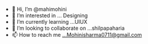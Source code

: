 - 👋 Hi, I’m @mahimohini
- 👀 I’m interested in ... Designing
- 🌱 I’m currently learning ...UIUX
- 💞️ I’m looking to collaborate on ...shilpapaharia
- 📫 How to reach me ...Mohinisharma0711@gmail.com

<!---
mahimohini/mahimohini is a ✨ special ✨ repository because its `README.md` (this file) appears on your GitHub profile.
You can click the Preview link to take a look at your changes.
--->
